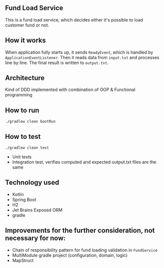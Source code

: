 ## Fund Load Service
This is a fund load service, which decides either it's possible to load customer fund or not.

## How it works
When application fully starts up, it sends `ReadyEvent`, which is handled by `ApplicationEventListener`. 
Then it reads data from `input.txt` and processes line by line. The final result is written to `output.txt`.

## Architecture
Kind of DDD implemented with combination of OOP & Functional programming

## How to run
`./gradlew clean bootRun`


## How to test
`./gradlew clean test` 
- Unit tests
- Integration test, verifies computed and expected output.txt files are the same

## Technology used
- Kotlin
- Spring Boot
- H2
- Jet Brains Exposed ORM
- gradle

## Improvements for the further consideration, not necessary for now:
- Chain of responsibility pattern for fund loading validation in `FundService`
- MultiModule gradle project (configuration, domain, logic)
- MapStruct

